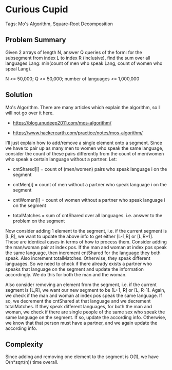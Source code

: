 # Curious Cupid

Tags: Mo's Algorithm, Square-Root Decomposition

## Problem Summary

Given 2 arrays of length N, answer Q queries of the form: for the subsegment
from index L to index R (inclusive), find the sum over all languages Lang:
min(count of men who speak Lang, count of women who speal Lang).

N <= 50,000; Q <= 50,000; number of languages <= 1,000,000

## Solution

Mo's Algorithm. There are many articles which explain the algorithm, so I will
not go over it here.

* https://blog.anudeep2011.com/mos-algorithm/

* https://www.hackerearth.com/practice/notes/mos-algorithm/

I'll just explain how to add/remove a single element onto a segment. Since we
have to pair up as many men to women who speak the same language, consider the
count of these pairs differently from the count of men/women who speak a certain
language without a partner. Let:

* cntShared[i] = count of (men/women) pairs who speak language i on the segment

* cntMen[i] = count of men without a partner who speak language i on the segment

* cntWomen[i] = count of women without a partner who speak language i on the
segment

* totalMatches = sum of cntShared over all languages. i.e. answer to the problem
on the segment

Now consider adding 1 element to the segment, i.e. if the current segment is
[L,R], we want to update the above info to get either [L-1,R] or [L,R+1]. These
are identical cases in terms of how to process them. Consider adding the
man/woman pair at index pos. If the man and woman at index pos speak the same
language, then increment cntShared for the language they both speak. Also
increment totalMatches. Otherwise, they speak different languages. So we need to
check if there already exists a partner who speaks that language on the segment
and update the information accordingly. We do this for both the man and the
woman.

Also consider removing an element from the segment, i.e. if the current segment
is [L,R], we want our new segment to be [L+1, R] or [L, R-1]. Again, we check if
the man and woman at index pos speak the same language. If so, we decrement the
cntShared at that language and we decrement totalMatches. If they speak
different languages, for both the man and woman, we check if there are single
people of the same sex who speak the same language on the segment. If so, update
the according info. Otherwise, we know that that person must have a partner, and
we again update the according info.

## Complexity

Since adding and removing one element to the segment is O(1), we have
O(n\*sqrt(n)) time overall.
















